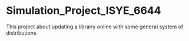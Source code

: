 # Simulation_Project_ISYE_6644

This project about updating a librairy online with some general system of distributions